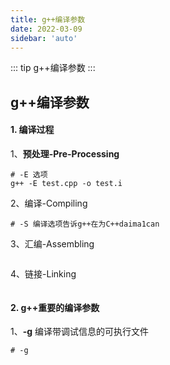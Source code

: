 ```yaml
---
title: g++编译参数
date: 2022-03-09
sidebar: 'auto'
---
```


::: tip
g++编译参数
:::

## g++编译参数

#### 1. 编译过程

1、**预处理-Pre-Processing**

```
# -E 选项
g++ -E test.cpp -o test.i
```

2、编译-Compiling

```
# -S 编译选项告诉g++在为C++daima1can
```

3、汇编-Assembling

```

```

4、链接-Linking

```

```

#### 2. g++重要的编译参数

1、**-g**  编译带调试信息的可执行文件

```
# -g
```


